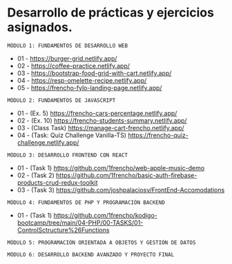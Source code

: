 # Desarrollo de prácticas y ejercicios asignados.

```
MÓDULO 1: FUNDAMENTOS DE DESARROLLO WEB
```

- 01 - https://burger-grid.netlify.app/
- 02 - https://coffee-practice.netlify.app/
- 03 - https://bootstrap-food-grid-with-cart.netlify.app/
- 04 - https://resp-omelette-recipe.netlify.app/
- 05 - https://frencho-fylo-landing-page.netlify.app/

```
MÓDULO 2: FUNDAMENTOS DE JAVASCRIPT
```

- 01 - (Ex. 5) https://frencho-cars-percentage.netlify.app/
- 02 - (Ex. 10) https://frencho-students-summary.netlify.app/
- 03 - (Class Task) https://manage-cart-frencho.netlify.app/
- 04 - (Task: Quiz Challenge Vanilla-TS) https://frencho-quiz-challenge.netlify.app/

```
MÓDULO 3: DESARROLLO FRONTEND CON REACT
```
- 01 - (Task 1) https://github.com/1frencho/web-apple-music-demo
- 02 - (Task 2) https://github.com/1frencho/basic-auth-firebase-products-crud-redux-toolkit
- 03 - (Task 3) https://github.com/joshpalaciosv/FrontEnd-Accomodations
```
MÓDULO 4: FUNDAMENTOS DE PHP Y PROGRAMACIÓN BACKEND
```
- 01 - (Task 1) https://github.com/1frencho/kodigo-bootcamp/tree/main/04-PHP/00-TASKS/01-ControlSctructure%26Functions
```
MÓDULO 5: PROGRAMACIÓN ORIENTADA A OBJETOS Y GESTIÓN DE DATOS
```

```
MÓDULO 6: DESARROLLO BACKEND AVANZADO Y PROYECTO FINAL
```

